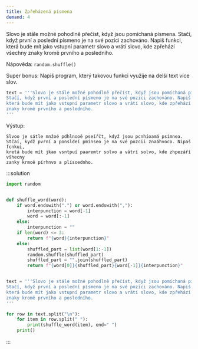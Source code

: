 ```yaml
---
title: Zpřeházená písmena
demand: 4
---
```


Slovo je stále možné pohodlně přečíst, když jsou pomíchaná písmena. Stačí, když první a poslední písmeno je na své pozici zachováno. Napiš funkci, která bude mít jako vstupní parametr slovo a vrátí slovo, kde zpřehází všechny znaky kromě prvního a posledního.

Nápověda: `random.shuffle()`

Super bonus: Napiš program, který takovou funkci využije na delší text více slov.

```py
text = '''Slovo je stále možné pohodlně přečíst, když jsou pomíchaná písmena.
Stačí, když první a poslední písmeno je na své pozici zachováno. Napiš funkci,
která bude mít jako vstupní parametr slovo a vrátí slovo, kde zpřehází všechny
znaky kromě prvního a posledního.
'''
```

Výstup:

```shell
Slvoo je sátle mnžoé pdhlnooě pseířčt, když jsou pcnhíoamá psímnea. 
Stčaí, kydž pvrní a ponsldeí pmínseo je na své pozcii znaáhvoco. Nipaš fcnkui, 
kretá bude mít jkao vsntpuí paaremtr solvo a vátrí solvo, kde zhpezáří všhecny 
zanky krmoě pírhnvo a plísoednho.
```

:::solution
```py
import random


def shuffle_word(word):
    if word.endswith(".") or word.endswith(","):
        interpunction = word[-1]
        word = word[:-1]
    else:
        interpunction = ""
    if len(word) <= 3:
        return f"{word}{interpunction}"
    else:
        shuffled_part = list(word[1:-1])
        random.shuffle(shuffled_part)
        shuffled_part = "".join(shuffled_part)
        return f"{word[0]}{shuffled_part}{word[-1]}{interpunction}"


text = '''Slovo je stále možné pohodlně přečíst, když jsou pomíchaná písmena.
Stačí, když první a poslední písmeno je na své pozici zachováno. Napiš funkci,
která bude mít jako vstupní parametr slovo a vrátí slovo, kde zpřehází všechny
znaky kromě prvního a posledního.
'''

for row in text.split("\n"):
    for item in row.split(" "):
        print(shuffle_word(item), end=" ")
    print()
```
:::
